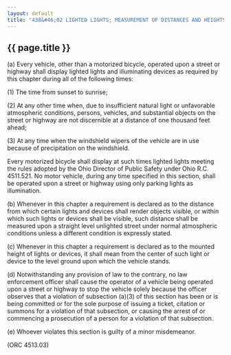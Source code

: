 ---
layout: default 
title: "438&#46;02 LIGHTED LIGHTS; MEASUREMENT OF DISTANCES AND HEIGHTS."---

{{ page.title }}
----------------

​(a) Every vehicle, other than a motorized bicycle, operated upon a
street or highway shall display lighted lights and illuminating devices
as required by this chapter during all of the following times:

​(1) The time from sunset to sunrise;

​(2) At any other time when, due to insufficient natural light or
unfavorable atmospheric conditions, persons, vehicles, and substantial
objects on the street or highway are not discernible at a distance of
one thousand feet ahead;

​(3) At any time when the windshield wipers of the vehicle are in use
because of precipitation on the windshield.

Every motorized bicycle shall display at such times lighted lights
meeting the rules adopted by the Ohio Director of Public Safety under
Ohio R.C. 4511.521. No motor vehicle, during any time specified in this
section, shall be operated upon a street or highway using only parking
lights as illumination.

​(b) Whenever in this chapter a requirement is declared as to the
distance from which certain lights and devices shall render objects
visible, or within which such lights or devices shall be visible, such
distance shall be measured upon a straight level unlighted street under
normal atmospheric conditions unless a different condition is expressly
stated.

​(c) Whenever in this chapter a requirement is declared as to the
mounted height of lights or devices, it shall mean from the center of
such light or device to the level ground upon which the vehicle stands.

​(d) Notwithstanding any provision of law to the contrary, no law
enforcement officer shall cause the operator of a vehicle being operated
upon a street or highway to stop the vehicle solely because the officer
observes that a violation of subsection (a)(3) of this section has been
or is being committed or for the sole purpose of issuing a ticket,
citation or summons for a violation of that subsection, or causing the
arrest of or commencing a prosecution of a person for a violation of
that subsection.

​(e) Whoever violates this section is guilty of a minor misdemeanor.

(ORC 4513.03)
